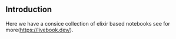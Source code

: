 ## Introduction

Here we have a consice collection of elixir based notebooks see for more(https://livebook.dev/).
